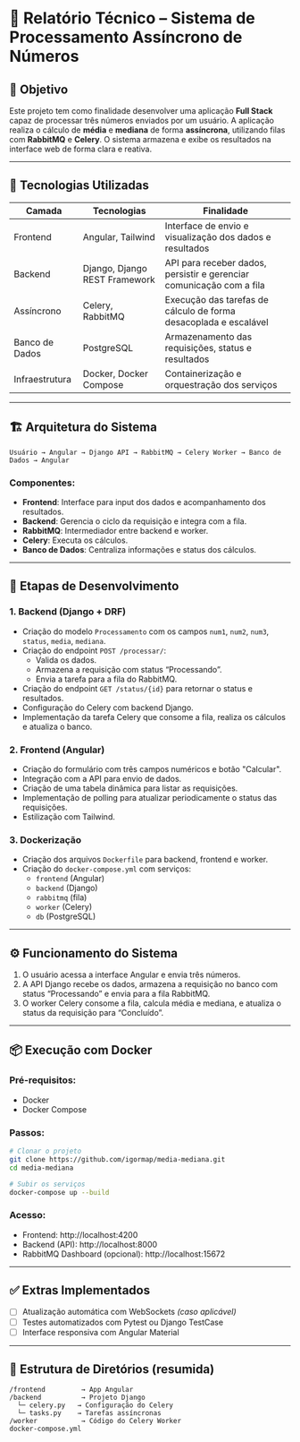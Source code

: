 # 📄 Relatório Técnico – Sistema de Processamento Assíncrono de Números

## 📌 Objetivo

Este projeto tem como finalidade desenvolver uma aplicação **Full Stack** capaz de processar três números enviados por um usuário. A aplicação realiza o cálculo de **média** e **mediana** de forma **assíncrona**, utilizando filas com **RabbitMQ** e **Celery**. O sistema armazena e exibe os resultados na interface web de forma clara e reativa.

---

## 🧰 Tecnologias Utilizadas

| Camada         | Tecnologias                         | Finalidade                                                                 |
|----------------|-------------------------------------|----------------------------------------------------------------------------|
| Frontend       | Angular, Tailwind                   | Interface de envio e visualização dos dados e resultados                   |
| Backend        | Django, Django REST Framework       | API para receber dados, persistir e gerenciar comunicação com a fila       |
| Assíncrono     | Celery, RabbitMQ                    | Execução das tarefas de cálculo de forma desacoplada e escalável           |
| Banco de Dados | PostgreSQL                          | Armazenamento das requisições, status e resultados                         |
| Infraestrutura | Docker, Docker Compose              | Containerização e orquestração dos serviços                                |

---

## 🏗️ Arquitetura do Sistema

```text
Usuário → Angular → Django API → RabbitMQ → Celery Worker → Banco de Dados → Angular
```

### Componentes:
- **Frontend**: Interface para input dos dados e acompanhamento dos resultados.
- **Backend**: Gerencia o ciclo da requisição e integra com a fila.
- **RabbitMQ**: Intermediador entre backend e worker.
- **Celery**: Executa os cálculos.
- **Banco de Dados**: Centraliza informações e status dos cálculos.

---

## 🔨 Etapas de Desenvolvimento

### 1. Backend (Django + DRF)
- Criação do modelo `Processamento` com os campos `num1`, `num2`, `num3`, `status`, `media`, `mediana`.
- Criação do endpoint `POST /processar/`:
  - Valida os dados.
  - Armazena a requisição com status “Processando”.
  - Envia a tarefa para a fila do RabbitMQ.
- Criação do endpoint `GET /status/{id}` para retornar o status e resultados.
- Configuração do Celery com backend Django.
- Implementação da tarefa Celery que consome a fila, realiza os cálculos e atualiza o banco.

### 2. Frontend (Angular)
- Criação do formulário com três campos numéricos e botão "Calcular".
- Integração com a API para envio de dados.
- Criação de uma tabela dinâmica para listar as requisições.
- Implementação de polling para atualizar periodicamente o status das requisições.
- Estilização com Tailwind.

### 3. Dockerização
- Criação dos arquivos `Dockerfile` para backend, frontend e worker.
- Criação do `docker-compose.yml` com serviços:
  - `frontend` (Angular)
  - `backend` (Django)
  - `rabbitmq` (fila)
  - `worker` (Celery)
  - `db` (PostgreSQL)

---

## ⚙️ Funcionamento do Sistema

1. O usuário acessa a interface Angular e envia três números.
2. A API Django recebe os dados, armazena a requisição no banco com status “Processando” e envia para a fila RabbitMQ.
3. O worker Celery consome a fila, calcula média e mediana, e atualiza o status da requisição para “Concluído”.

---

## 📦 Execução com Docker

### Pré-requisitos:
- Docker
- Docker Compose

### Passos:
```bash
# Clonar o projeto
git clone https://github.com/igormap/media-mediana.git
cd media-mediana

# Subir os serviços
docker-compose up --build
```

### Acesso:
- Frontend: http://localhost:4200
- Backend (API): http://localhost:8000
- RabbitMQ Dashboard (opcional): http://localhost:15672

---

## ✅ Extras Implementados

- [ ] Atualização automática com WebSockets *(caso aplicável)*  
- [ ] Testes automatizados com Pytest ou Django TestCase  
- [ ] Interface responsiva com Angular Material

---

## 📁 Estrutura de Diretórios (resumida)

```text
/frontend         → App Angular
/backend          → Projeto Django
  └─ celery.py   → Configuração do Celery
  └─ tasks.py    → Tarefas assíncronas
/worker           → Código do Celery Worker
docker-compose.yml
```
